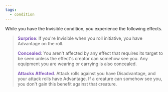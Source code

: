 ```yaml
---
tags:
  - condition
---
```

While you have the Invisible condition, you experience the following effects.

> <span style="color:rgb(134, 93, 187)">**Surprise**</span>: If you're Invisible when you roll initiative, you have Advantage on the roll. 
> 
> <span style="color:rgb(134, 93, 187)">**Concealed**</span>: You aren't affected by any effect that requires its target to be seen unless the effect's creator can somehow see you. Any equipment you are wearing or carrying is also concealed.
> 
> **<span style="color:rgb(134, 93, 187)">Attacks Affected</span>**. Attack rolls against you have Disadvantage, and your attack rolls have Advantage. If a creature can somehow see you, you don't gain this benefit against that creature.